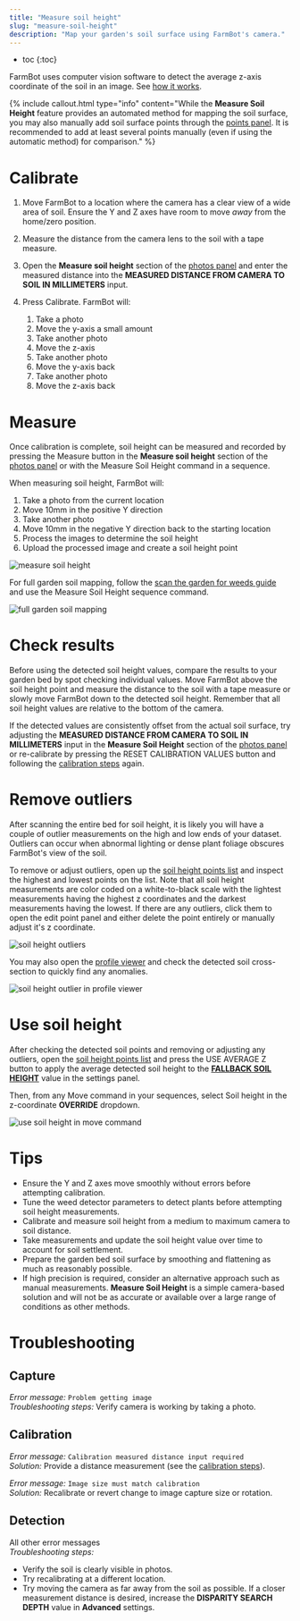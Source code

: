 ```yaml
---
title: "Measure soil height"
slug: "measure-soil-height"
description: "Map your garden's soil surface using FarmBot's camera."
---
```


* toc
{:toc}

FarmBot uses computer vision software to detect the average z-axis coordinate of the soil in an image. See [how it works](https://developer.farm.bot/docs/measure-soil-height).

{%
include callout.html
type="info"
content="While the **Measure Soil Height** feature provides an automated method for mapping the soil surface, you may also manually add soil surface points through the [points panel](https://my.farm.bot/app/designer/points). It is recommended to add at least several points manually (even if using the automatic method) for comparison."
%}

# Calibrate

1. Move FarmBot to a location where the camera has a clear view of a wide area of soil. Ensure the Y and Z axes have room to move _away_ from the home/zero position.
2. Measure the distance from the camera lens to the soil with a tape measure.
3. Open the **Measure soil height** section of the [photos panel](https://my.farm.bot/app/designer/photos) and enter the measured distance into the **MEASURED DISTANCE FROM CAMERA TO SOIL IN MILLIMETERS** input.
4. Press <span class="fb-button fb-green">Calibrate</span>. FarmBot will:

    1. Take a photo
    2. Move the y-axis a small amount
    3. Take another photo
    4. Move the z-axis
    5. Take another photo
    6. Move the y-axis back
    7. Take another photo
    8. Move the z-axis back

# Measure

Once calibration is complete, soil height can be measured and recorded by pressing the <span class="fb-button fb-green">Measure</span> button in the **Measure soil height** section of the [photos panel](https://my.farm.bot/app/designer/photos) or with the <span class="fb-step fb-run-farmware">Measure Soil Height</span> command in a sequence.

When measuring soil height, FarmBot will:

1. Take a photo from the current location
2. Move 10mm in the positive Y direction
3. Take another photo
4. Move 10mm in the negative Y direction back to the starting location
5. Process the images to determine the soil height
6. Upload the processed image and create a soil height point

![measure soil height](_images/measure_soil_height.gif)

For full garden soil mapping, follow the [scan the garden for weeds guide](../../FarmBot-Software/how-to-guides/scan-the-garden-for-weeds.md) and use the <span class="fb-step fb-run-farmware">Measure Soil Height</span> sequence command.

![full garden soil mapping](_images/measure_soil_height_whole_garden.gif)

# Check results

Before using the detected soil height values, compare the results to your garden bed by spot checking individual values. Move FarmBot above the soil height point and measure the distance to the soil with a tape measure or slowly move FarmBot down to the detected soil height. Remember that all soil height values are relative to the bottom of the camera.

If the detected values are consistently offset from the actual soil surface, try adjusting the **MEASURED DISTANCE FROM CAMERA TO SOIL IN MILLIMETERS** input in the **Measure Soil Height** section of the [photos panel](https://my.farm.bot/app/designer/photos) or re-calibrate by pressing the <span class="fb-button fb-red">RESET CALIBRATION VALUES</span> button and following the [calibration steps](#calibrate) again.

# Remove outliers

After scanning the entire bed for soil height, it is likely you will have a couple of outlier measurements on the high and low ends of your dataset. Outliers can occur when abnormal lighting or dense plant foliage obscures FarmBot's view of the soil.

To remove or adjust outliers, open up the [soil height points list](../points.md#soil-height-points) and inspect the highest and lowest points on the list. Note that all soil height measurements are color coded on a white-to-black scale with the lightest measurements having the highest z coordinates and the darkest measurements having the lowest. If there are any outliers, click them to open the edit point panel and either delete the point entirely or manually adjust it's z coordinate.

![soil height outliers](_images/soil_height_outliers.png)

You may also open the [profile viewer](../farm-designer.md#profile-viewer) and check the detected soil cross-section to quickly find any anomalies.

![soil height outlier in profile viewer](_images/soil_height_outlier_in_profile_viewer.png)

# Use soil height

After checking the detected soil points and removing or adjusting any outliers, open the [soil height points list](../points.md#soil-height-points) and press the <span class="fb-button fb-blue">USE AVERAGE Z</span> button to apply the average detected soil height to the [**FALLBACK SOIL HEIGHT**](../settings/axes.md#fallback-soil-height) value in the settings panel.

Then, from any <span class="fb-step fb-move">Move</span> command in your sequences, select Soil height in the z-coordinate **OVERRIDE** dropdown.

![use soil height in move command](_images/soil_height_move_command.png)

# Tips

 * Ensure the Y and Z axes move smoothly without errors before attempting calibration.
 * Tune the weed detector parameters to detect plants before attempting soil height measurements.
 * Calibrate and measure soil height from a medium to maximum camera to soil distance.
 * Take measurements and update the soil height value over time to account for soil settlement.
 * Prepare the garden bed soil surface by smoothing and flattening as much as reasonably possible.
 * If high precision is required, consider an alternative approach such as manual measurements. **Measure Soil Height** is a simple camera-based solution and will not be as accurate or available over a large range of conditions as other methods.

# Troubleshooting

## Capture

_Error message:_ `Problem getting image`<br>
_Troubleshooting steps:_ Verify camera is working by taking a photo.

## Calibration

_Error message:_ `Calibration measured distance input required`<br>
_Solution:_ Provide a distance measurement (see the [calibration steps](#calibrate)).

_Error message:_ `Image size must match calibration`<br>
_Solution:_ Recalibrate or revert change to image capture size or rotation.

## Detection

All other error messages<br>
_Troubleshooting steps:_
 * Verify the soil is clearly visible in photos.
 * Try recalibrating at a different location.
 * Try moving the camera as far away from the soil as possible. If a closer measurement distance is desired, increase the __DISPARITY SEARCH DEPTH__ value in __Advanced__ settings.
